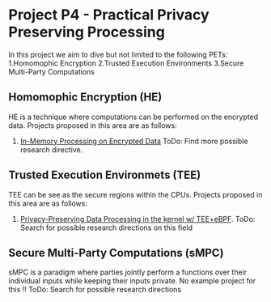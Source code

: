 # Project P4 - Practical Privacy Preserving Processing
In this project we aim to dive but not limited to the following PETs:
1.Homomophic Encryption
2.Trusted Execution Environments
3.Secure Multi-Party Computations

## Homomophic Encryption (HE)
HE is a technique where computations can be performed on the encrypted data. Projects proposed in this area are as follows:
1. [In-Memory Processing on Encrypted Data](HE/PIM/pim.md)
ToDo: Find more possible research directive.

## Trusted Execution Environmets (TEE)
TEE can be see as the secure regions within the CPUs. Projects proposed in this area are as follows:
1. [Privacy-Preserving Data Processing in the kernel w/ TEE+eBPF](TEE/eBPF/eBPF.md). 
ToDo: Search for possible research directions on this field

## Secure Multi-Party Computations (sMPC)
sMPC is a paradigm where parties jointly perform a functions over their individual inputs while keeping their inputs private.
No example project for this !! ToDo: Search for possible research directions
